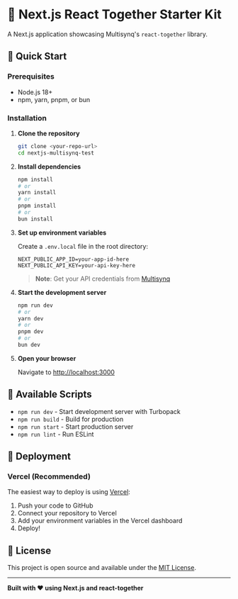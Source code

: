# 🚀 Next.js React Together Starter Kit

A Next.js application showcasing Multisynq's `react-together` library.

## 🚀 Quick Start

### Prerequisites

- Node.js 18+ 
- npm, yarn, pnpm, or bun

### Installation

1. **Clone the repository**
   ```bash
   git clone <your-repo-url>
   cd nextjs-multisynq-test
   ```

2. **Install dependencies**
   ```bash
   npm install
   # or
   yarn install
   # or
   pnpm install
   # or
   bun install
   ```

3. **Set up environment variables**
   
   Create a `.env.local` file in the root directory:
   ```env
   NEXT_PUBLIC_APP_ID=your-app-id-here
   NEXT_PUBLIC_API_KEY=your-api-key-here
   ```
   
   > **Note**: Get your API credentials from [Multisynq](http://multisynq.io/)

4. **Start the development server**
   ```bash
   npm run dev
   # or
   yarn dev
   # or
   pnpm dev
   # or
   bun dev
   ```

5. **Open your browser**
   
   Navigate to [http://localhost:3000](http://localhost:3000)

## 🔧 Available Scripts

- `npm run dev` - Start development server with Turbopack
- `npm run build` - Build for production
- `npm run start` - Start production server
- `npm run lint` - Run ESLint

## 🚀 Deployment

### Vercel (Recommended)

The easiest way to deploy is using [Vercel](https://vercel.com):

1. Push your code to GitHub
2. Connect your repository to Vercel
3. Add your environment variables in the Vercel dashboard
4. Deploy!


## 📄 License

This project is open source and available under the [MIT License](LICENSE).

---

**Built with ❤️ using Next.js and react-together**
